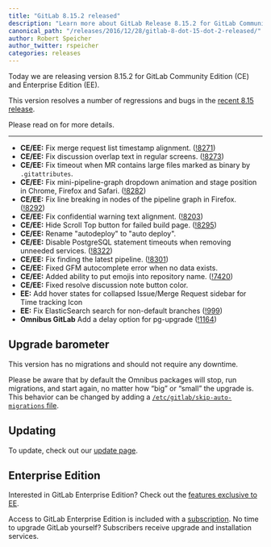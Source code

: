 ```yaml
---
title: "GitLab 8.15.2 released"
description: "Learn more about GitLab Release 8.15.2 for GitLab Community Edition (CE) and Enterprise Edition (EE)"
canonical_path: "/releases/2016/12/28/gitlab-8-dot-15-dot-2-released/"
author: Robert Speicher
author_twitter: rspeicher
categories: releases
---
```


Today we are releasing version 8.15.2 for GitLab Community Edition (CE) and
Enterprise Edition (EE).

This version resolves a number of regressions and bugs in the [recent 8.15
release](/releases/2016/12/22/gitlab-8-15-released/).

Please read on for more details.

<!-- more -->

---

- **CE/EE:** Fix merge request list timestamp alignment. ([!8271])
- **CE/EE:** Fix discussion overlap text in regular screens. ([!8273])
- **CE/EE:** Fix timeout when MR contains large files marked as binary by `.gitattributes`.
- **CE/EE:** Fix mini-pipeline-graph dropdown animation and stage position in Chrome, Firefox and Safari. ([!8282])
- **CE/EE:** Fix line breaking in nodes of the pipeline graph in Firefox. ([!8292])
- **CE/EE:** Fix confidential warning text alignment. ([!8203])
- **CE/EE:** Hide Scroll Top button for failed build page. ([!8295])
- **CE/EE:** Rename "autodeploy" to "auto deploy".
- **CE/EE:** Disable PostgreSQL statement timeouts when removing unneeded services. ([!8322])
- **CE/EE:** Fix finding the latest pipeline. ([!8301])
- **CE/EE:** Fixed GFM autocomplete error when no data exists.
- **CE/EE:** Added ability to put emojis into repository name. ([!7420])
- **CE/EE:** Fixed resolve discussion note button color.
- **EE:** Add hover states for collapsed Issue/Merge Request sidebar for Time tracking Icon
- **EE:** Fix ElasticSearch search for non-default branches ([!999])
- **Omnibus GitLab** Add a delay option for pg-upgrade ([!1164])

[!8271]: https://gitlab.com/gitlab-org/gitlab-ce/merge_requests/8271
[!8273]: https://gitlab.com/gitlab-org/gitlab-ce/merge_requests/8273
[!8282]: https://gitlab.com/gitlab-org/gitlab-ce/merge_requests/8282
[!8292]: https://gitlab.com/gitlab-org/gitlab-ce/merge_requests/8292
[!8203]: https://gitlab.com/gitlab-org/gitlab-ce/merge_requests/8203
[!8295]: https://gitlab.com/gitlab-org/gitlab-ce/merge_requests/8295
[!8322]: https://gitlab.com/gitlab-org/gitlab-ce/merge_requests/8322
[!8301]: https://gitlab.com/gitlab-org/gitlab-ce/merge_requests/8301
[!7420]: https://gitlab.com/gitlab-org/gitlab-ce/merge_requests/7420
[!999]: https://gitlab.com/gitlab-org/gitlab-ee/merge_requests/999
[!1164]: https://gitlab.com/gitlab-org/omnibus-gitlab/merge_requests/1164

## Upgrade barometer

This version has no migrations and should not require any downtime.

Please be aware that by default the Omnibus packages will stop, run migrations,
and start again, no matter how “big” or “small” the upgrade is. This behavior
can be changed by adding a [`/etc/gitlab/skip-auto-migrations`
file](http://doc.gitlab.com/omnibus/update/README.html).

## Updating

To update, check out our [update page](/update/).

## Enterprise Edition

Interested in GitLab Enterprise Edition? Check out the [features exclusive to
EE](/features/#enterprise).

Access to GitLab Enterprise Edition is included with a [subscription](/pricing/).
No time to upgrade GitLab yourself? Subscribers receive upgrade and installation
services.
